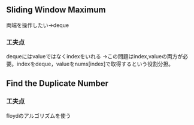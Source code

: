 ## Sliding Window Maximum
両端を操作したい→deque
### 工夫点
dequeにはvalueではなくindexをいれる
→この問題はindex,valueの両方が必要。indexをdeque，valueをnums[index]で取得するという役割分担。

## Find the Duplicate Number
### 工夫点
floydのアルゴリズムを使う
